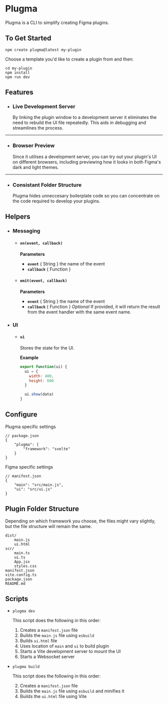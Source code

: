 # Plugma

Plugma is a CLI to simplify creating Figma plugins.

## To Get Started

```shell
npm create plugma@latest my-plugin
```

Choose a template you'd like to create a plugin from and then:

```shell
cd my-plugin
npm install
npm run dev
```

## Features

-   ### Live Development Server

    By linking the plugin window to a development server it eliminates the need to rebuild the UI file repeatedly. This aids in debugging and streamlines the process.

---

-   ### Browser Preview

    Since it utilises a development server, you can try out your plugin's UI on different browsers, including previewing how it looks in both Figma's dark and light themes.

---

-   ### Consistant Folder Structure

    Plugma hides unneccesary boilerplate code so you can concentrate on the code required to develop your plugins.

## Helpers

-   ### Messaging

    -   #### `on(event, callback)`

        **Parameters**

        -   **`event`** { String } the name of the event
        -   **`callback`** { Function }

    -   #### `emit(event, callback)`

        **Parameters**

        -   **`event`** { String } the name of the event
        -   **`callback`** { Function } _Optional_ If provided, it will return the result from the event handler with the same event name.

-   ### UI

    -   #### `ui`

        Stores the state for the UI.

        **Example**

        ```js
        export function(ui) {
          ui = {
            width: 400,
            height: 600
          }

          ui.show(data)
        }
        ```

## Configure

Plugma specific settings

```jsonc
// package.json
{
    "plugma": {
        "framework": "svelte"
    }
}
```

Figma specific settings

```jsonc
// manifest.json
{
    "main": "src/main.js",
    "ui": "src/ui.js"
}
```

## Plugin Folder Structure

Depending on which framework you choose, the files might vary slightly, but the file structure will remain the same.

```
dist/
    main.js
    ui.html
scr/
    main.ts
    ui.ts
    App.jsx
    styles.css
manifest.json
vite.config.ts
package.json
README.md
```

## Scripts

-   `plugma dev`

    This script does the following in this order:

    1. Creates a `manifest.json` file
    2. Builds the `main.js` file using `esbuild`
    3. Builds `ui.html` file
    4. Uses location of `main` and `ui` to build plugin
    5. Starts a Vite development server to mount the UI
    6. Starts a Websocket server

-   `plugma build`

    This script does the following in this order:

    2. Creates a `manifest.json` file
    1. Builds the `main.js` file using `esbuild` and minifies it
    1. Builds the `ui.html` file using Vite
